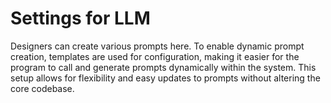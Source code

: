 # Settings for LLM

Designers can create various prompts here. To enable dynamic prompt creation, templates are used for configuration, making it easier for the program to call and generate prompts dynamically within the system. This setup allows for flexibility and easy updates to prompts without altering the core codebase.